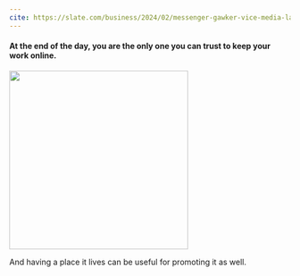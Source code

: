 ```yaml
---
cite: https://slate.com/business/2024/02/messenger-gawker-vice-media-layoffs-sites-deleted-why.html
---
```


<h4>At the end of the day, you are the only one you can trust to keep your work online.</h4>

<img height="320vh" src="/steal-the-internet/images/slate-websites-die.png">

And having a place it lives can be useful for promoting it as well.
